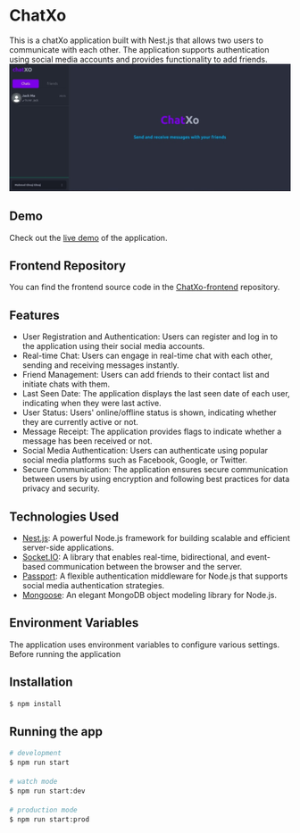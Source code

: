 # ChatXo

This is a chatXo application built with Nest.js that allows two users to communicate with each other. The application supports authentication using social media accounts and provides functionality to add friends.
![Alt Text](./example.jpeg)

## Demo

Check out the [live demo](https://app-chat-psi.vercel.app/) of the application.

## Frontend Repository

You can find the frontend source code in the [ChatXo-frontend](https://github.com/mahmodghnaj/App-chat-frontend) repository.

## Features

- User Registration and Authentication: Users can register and log in to the application using their social media accounts.
- Real-time Chat: Users can engage in real-time chat with each other, sending and receiving messages instantly.
- Friend Management: Users can add friends to their contact list and initiate chats with them.
- Last Seen Date: The application displays the last seen date of each user, indicating when they were last active.
- User Status: Users' online/offline status is shown, indicating whether they are currently active or not.
- Message Receipt: The application provides flags to indicate whether a message has been received or not.
- Social Media Authentication: Users can authenticate using popular social media platforms such as Facebook, Google, or Twitter.
- Secure Communication: The application ensures secure communication between users by using encryption and following best practices for data privacy and security.

## Technologies Used

- [Nest.js](https://nestjs.com/): A powerful Node.js framework for building scalable and efficient server-side applications.
- [Socket.IO](https://socket.io/): A library that enables real-time, bidirectional, and event-based communication between the browser and the server.
- [Passport](http://www.passportjs.org/): A flexible authentication middleware for Node.js that supports social media authentication strategies.
- [Mongoose](https://mongoosejs.com/): An elegant MongoDB object modeling library for Node.js.

## Environment Variables

The application uses environment variables to configure various settings. Before running the application

## Installation

```bash
$ npm install
```

## Running the app

```bash
# development
$ npm run start

# watch mode
$ npm run start:dev

# production mode
$ npm run start:prod
```
